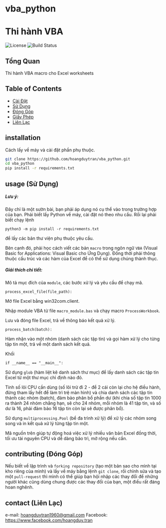 # vba_python

# Thi hành VBA 

![License](https://img.shields.io/badge/license-MIT-blue.svg)
![Build Status](https://img.shields.io/badge/build-passing-brightgreen.svg)

## Tổng Quan

Thi hành VBA macro cho Excel worksheets

## Table of Contents

- [Cài Đặt](#installation)
- [Sử Dụng](#usage)
- [Đóng Góp](#contributing)
- [Giấy Phép](#license)
- [Liên Lạc](#contact)

## installation

Cách lấy về máy và cài đặt phần phụ thuộc.

```bash
git clone https://github.com/hoangduytran/vba_python.git
cd vba_python
pip install -r requirements.txt
```

## usage (Sử Dụng)

##### Lưu ý:

Đây chỉ là một sườn bài, bạn phải áp dụng nó cụ thể vào trong trường hợp của bạn. Phải biết lấy Python về máy, cài đặt nó theo nhu cầu. Rồi lại phải biết chạy lệnh

`python3 -m pip install -r requirements.txt`

để lấy các bản thư viện phụ thuộc yêu cầu.

Bên cạnh đó, phải học cách viết các bản `macro` trong ngôn ngữ `VBA` (Visual Basic for Applications: Visual Basic cho Ứng Dụng). Đồng thời phải thông thuộc cấu trúc và các hàm của Excel để có thể sử dụng chúng thành thục.

##### Giải thích chi tiết:

Mô tả mục đích của `module`, các bước xử lý và yêu cầu để chạy mã.
```
process_excel_file(file_path):
```

Mở file Excel bằng win32com.client.

Nhập module VBA từ file `macro_module.bas` và chạy macro `ProcessWorkbook`.

Lưu và đóng file Excel, trả về thông báo kết quả xử lý.

```
process_batch(batch):
```

Hàm nhận vào một nhóm (danh sách các tập tin) và gọi hàm xử lý cho từng tập tin một, trả về một danh sách kết quả.

Khối 
```
if __name__ == "__main__":
```

Sử dụng `glob` (hàm liệt kê danh sách thư mục) để lấy danh sách các tập tin Excel từ một thư mục chỉ định nào đó.

Tính số lõi CPU cần dùng (số lõi trừ đi 2 - để 2 cái còn lại cho hệ điều hành, đừng tham lấy hết để làm trì trệ màn hình) và chia danh sách các tập tin thành các nhóm (batch), đảm bảo phân bổ phần dư (khi chia số tập tin 1000 ra thành 24 nhóm chẳng hạn, sẽ cho 24 nhóm, mỗi nhóm là 41 tập tin, và số dư là 16, phải đảm bảo 16 tập tin còn lại sẽ được phân bổ).

Sử dụng `multiprocessing.Pool` (bể đa trình xử lý) để xử lý các nhóm song song và in kết quả xử lý từng tập tin một.

Mã nguồn trên giúp tự động hoá việc xử lý nhiều văn bản Excel đồng thời, tối ưu tài nguyên CPU và dễ dàng bảo trì, mở rộng nếu cần.



## contributing (Đóng Góp)

Nếu biết về lập trình và `forking repository` (tạo một bản sao cho mình tại kho riêng của mình) và lấy về máy bằng lệnh `git clone`, rồi chỉnh sửa và tạo một `pull-request` thì mình có thể giúp bạn hội nhập các thay đổi để những người khác cũng dùng chung được các thay đổi của bạn, một điều rất đáng hoan nghênh.

## contact (Liên Lạc)
e-mail: hoangduytran1960@gmail.com
Facebook: https://www.facebook.com/hoangduy.tran

